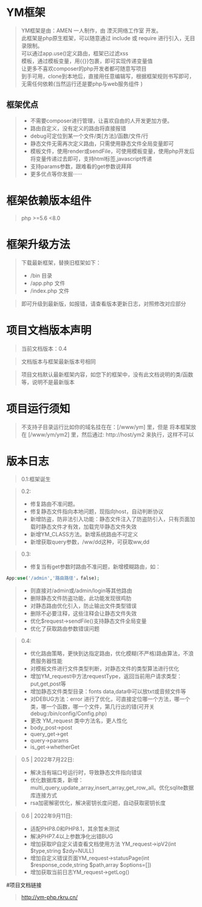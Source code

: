 # YM框架

> YM框架是由：AMEN 一人制作，由 湮灭网络工作室 开发。  
> 此框架是php原生框架，可以随意通过 include 或 require 进行引入，无目录限制。  
> 可以通过app.use()定义路由，框架已过滤xss  
> 模板，通过模板变量，用{{}}包裹，即可实现传递变量值  
> 让更多不喜欢composer的php开发者都可随意写项目  
> 到手可用，clone到本地后，直接用任意编辑写，根据框架规则书写即可，无需任何依赖(当然运行还是要php与web服务组件 )  
## 框架优点
> - 不需要composer进行管理，让喜欢自由的人开发更加方便。
> - 路由自定义，没有定义的路由将直接报错
> - debug可定位到某一个文件/类[方法]/函数/文件/行
> - 静态文件无需再次定义路由，只需使用静态文件全局变量即可
> - 模板文件，使用render或sendFile，可使用模板变量，使用php开发后将变量传递过去即可，支持html标签,javascript传递
> - 支持params参数，跟难看的get参数说拜拜
> - 更多优点等你发掘······

# 框架依赖版本组件
> php >=5.6 <8.0

# 框架升级方法
> 下载最新框架，替换旧框架如下：  
> - /bin 目录
> - /app.php 文件
> - /index.php 文件

> 即可升级到最新版，如报错，请查看版本更新日志，对照修改对应部分

# 项目文档版本声明

> 当前文档版本：0.4

> 文档版本与框架最新版本号相同  

> 项目文档默认最新框架内容，如您下的框架中，没有此文档说明的类/函数等，说明不是最新版本  

# 项目运行须知

> 不支持子目录运行比如你的域名挂在在：[/www/ym] 里，但是 将本框架放在 [/www/ym/ym2] 里，然后通过: http://host/ym2 来执行，这样不可以

# 版本日志
> 0.1:框架诞生  

> 0.2: 
> - 修复路由不准问题。 
> - 修复静态文件指向本地问题，现指向host，自动判断协议
> - 新增防盗，防非法引入功能：静态文件注入了防盗防引入，只有页面加载时静态文件才有效，加载完毕静态文件失效
> - 新增YM_CLASS方法。新增系统路由不可定义
> - 新增获取query参数，/ww/dd这种，可获取ww,dd

> 0.3:
> - 修复当有get参数时路由不准问题，新增模糊路由，如：
```php
App:use('/admin','路由路径'，false);
```
> - 则直接对/admin或/admin/login等其他路由
> - 删除静态文件防盗功能，此功能发现很鸡肋
> - 对静态路由优化引入，防止输出文件类型错误
> - 删除不必要注释，这些注释会让静态文件失效
> - 优化$request->sendFile()支持静态文件全局变量
> - 优化了获取路由参数错误问题

> 0.4:
> - 优化路由策略，更快到达指定路由，优化模糊(不严格)路由算法，不浪费服务器性能
> - 对模板文件进行文件类型判断，对静态文件的类型算法进行优化
> - 增加YM_request中方法requestType，返回当前用户请求类型：put,get,post等
> - 增加静态文件类型目录：fonts data,data中可以放txt或音频文件等
> - 对DEBUG方法：error 进行了优化，可直接定位哪一个方法，哪一个类，哪一个函数，哪一个文件，第几行出的错(可开关debug:/bin/config/Config.php)
> - 更改 YM_request 类中方法名，更人性化
> - body_post->post
> - query_get->get
> - query->params
> - is_get->whetherGet

> 0.5 | 2022年7月22日:
> - 解决当有端口号运行时，导致静态文件指向错误
> - 优化数据库类，新增：multi_query,update_array,insert_array,get_row_all。优化sqlite数据库连接方式
> - rsa加密解密优化，解决密钥长度问题，自动获取密钥长度


> 0.6 | 2022年9月11日:
> - 适配PHP8.0和PHP8.1，其余暂未测试
> - 解决PHP7.4以上参数净化出错BUG
> - 增加获取IP自定义请查看文档使用方法 YM_request->ipV2(int $type,string $zdy=NULL)
> - 增加自定义错误页面YM_request->statusPage(int $response_code,string $path,array $options=[])
> - 增加获取当前日志YM_request->getLog()

#项目文档链接
> http://ym-php.rkru.cn/
